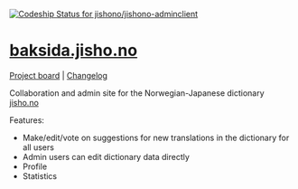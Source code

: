 [![Codeship Status for jishono/jishono-adminclient](https://app.codeship.com/projects/0bb24e00-87f8-0138-5cc4-2676f800871b/status?branch=master)](https://app.codeship.com/projects/398828)

# [baksida.jisho.no](https://baksida.jisho.no)

[Project board](https://github.com/orgs/jishono/projects/1) | [Changelog](https://github.com/jishono/jishono-felles/blob/master/CHANGELOG.md)

Collaboration and admin site for the Norwegian-Japanese dictionary [jisho.no](https://jisho.no)  

Features:  
- Make/edit/vote on suggestions for new translations in the dictionary for all users
- Admin users can edit dictionary data directly
- Profile
- Statistics
